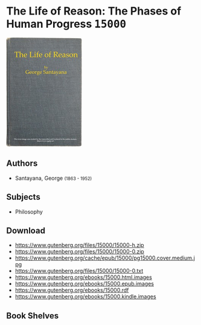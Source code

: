 # The Life of Reason: The Phases of Human Progress <kbd>15000</kbd>

![](./cover.medium.jpg "")

## Authors


 - Santayana, George <small>(1863 - 1952)</small>

## Subjects


 - Philosophy

## Download


 - https://www.gutenberg.org/files/15000/15000-h.zip
 - https://www.gutenberg.org/files/15000/15000-0.zip
 - https://www.gutenberg.org/cache/epub/15000/pg15000.cover.medium.jpg
 - https://www.gutenberg.org/files/15000/15000-0.txt
 - https://www.gutenberg.org/ebooks/15000.html.images
 - https://www.gutenberg.org/ebooks/15000.epub.images
 - https://www.gutenberg.org/ebooks/15000.rdf
 - https://www.gutenberg.org/ebooks/15000.kindle.images

## Book Shelves


